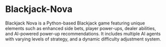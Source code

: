 # Blackjack-Nova
Blackjack Nova is a Python-based Blackjack game featuring unique elements such as enhanced side bets, player power-ups, dealer abilities, and AI-powered power-up recommendations. It includes multiple AI agents with varying levels of strategy, and a dynamic difficulty adjustment system.
